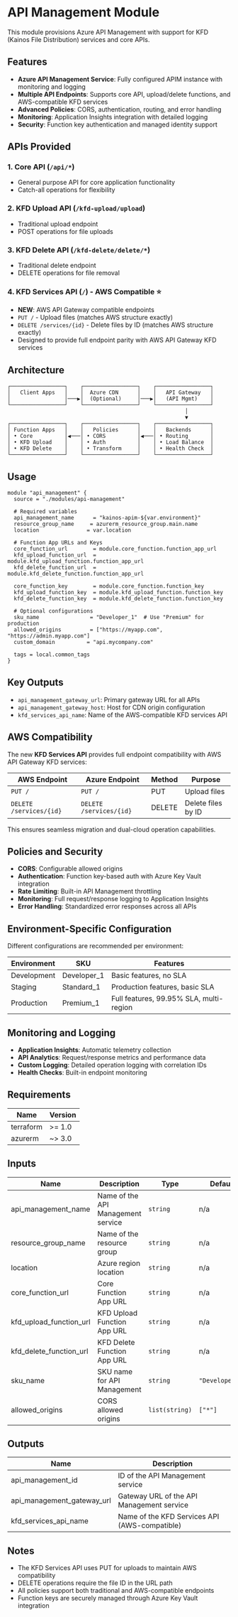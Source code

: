 # API Management Module

This module provisions Azure API Management with support for KFD (Kainos File Distribution) services and core APIs.

## Features

- **Azure API Management Service**: Fully configured APIM instance with monitoring and logging
- **Multiple API Endpoints**: Supports core API, upload/delete functions, and AWS-compatible KFD services
- **Advanced Policies**: CORS, authentication, routing, and error handling
- **Monitoring**: Application Insights integration with detailed logging
- **Security**: Function key authentication and managed identity support

## APIs Provided

### 1. Core API (`/api/*`)
- General purpose API for core application functionality
- Catch-all operations for flexibility

### 2. KFD Upload API (`/kfd-upload/upload`)
- Traditional upload endpoint
- POST operations for file uploads

### 3. KFD Delete API (`/kfd-delete/delete/*`)
- Traditional delete endpoint
- DELETE operations for file removal

### 4. **KFD Services API (`/`) - AWS Compatible** ⭐
- **NEW**: AWS API Gateway compatible endpoints
- `PUT /` - Upload files (matches AWS structure exactly)
- `DELETE /services/{id}` - Delete files by ID (matches AWS structure exactly)
- Designed to provide full endpoint parity with AWS API Gateway KFD services

## Architecture

```
┌─────────────────┐    ┌─────────────────┐    ┌─────────────────┐
│   Client Apps   │    │  Azure CDN      │    │   API Gateway   │
│                 │───▶│  (Optional)     │───▶│   (API Mgmt)    │
└─────────────────┘    └─────────────────┘    └─────────────────┘
                                                        │
                                                        ▼
┌─────────────────┐    ┌─────────────────┐    ┌─────────────────┐
│ Function Apps   │    │   Policies      │    │   Backends      │
│ • Core          │◀───│ • CORS          │◀───│ • Routing       │
│ • KFD Upload    │    │ • Auth          │    │ • Load Balance  │
│ • KFD Delete    │    │ • Transform     │    │ • Health Check  │
└─────────────────┘    └─────────────────┘    └─────────────────┘
```

## Usage

```hcl
module "api_management" {
  source = "./modules/api-management"

  # Required variables
  api_management_name      = "kainos-apim-${var.environment}"
  resource_group_name     = azurerm_resource_group.main.name
  location               = var.location

  # Function App URLs and Keys
  core_function_url        = module.core_function.function_app_url
  kfd_upload_function_url  = module.kfd_upload_function.function_app_url
  kfd_delete_function_url  = module.kfd_delete_function.function_app_url

  core_function_key        = module.core_function.function_key
  kfd_upload_function_key  = module.kfd_upload_function.function_key
  kfd_delete_function_key  = module.kfd_delete_function.function_key

  # Optional configurations
  sku_name                = "Developer_1"  # Use "Premium" for production
  allowed_origins         = ["https://myapp.com", "https://admin.myapp.com"]
  custom_domain          = "api.mycompany.com"

  tags = local.common_tags
}
```

## Key Outputs

- `api_management_gateway_url`: Primary gateway URL for all APIs
- `api_management_gateway_host`: Host for CDN origin configuration
- `kfd_services_api_name`: Name of the AWS-compatible KFD services API

## AWS Compatibility

The new **KFD Services API** provides full endpoint compatibility with AWS API Gateway KFD services:

| AWS Endpoint | Azure Endpoint | Method | Purpose |
|--------------|----------------|--------|---------|
| `PUT /` | `PUT /` | PUT | Upload files |
| `DELETE /services/{id}` | `DELETE /services/{id}` | DELETE | Delete files by ID |

This ensures seamless migration and dual-cloud operation capabilities.

## Policies and Security

- **CORS**: Configurable allowed origins
- **Authentication**: Function key-based auth with Azure Key Vault integration
- **Rate Limiting**: Built-in API Management throttling
- **Monitoring**: Full request/response logging to Application Insights
- **Error Handling**: Standardized error responses across all APIs

## Environment-Specific Configuration

Different configurations are recommended per environment:

| Environment | SKU | Features |
|-------------|-----|----------|
| Development | Developer_1 | Basic features, no SLA |
| Staging | Standard_1 | Production features, basic SLA |
| Production | Premium_1 | Full features, 99.95% SLA, multi-region |

## Monitoring and Logging

- **Application Insights**: Automatic telemetry collection
- **API Analytics**: Request/response metrics and performance data
- **Custom Logging**: Detailed operation logging with correlation IDs
- **Health Checks**: Built-in endpoint monitoring

## Requirements

| Name | Version |
|------|---------|
| terraform | >= 1.0 |
| azurerm | ~> 3.0 |

## Inputs

| Name | Description | Type | Default | Required |
|------|-------------|------|---------|:--------:|
| api_management_name | Name of the API Management service | `string` | n/a | yes |
| resource_group_name | Name of the resource group | `string` | n/a | yes |
| location | Azure region location | `string` | n/a | yes |
| core_function_url | Core Function App URL | `string` | n/a | yes |
| kfd_upload_function_url | KFD Upload Function App URL | `string` | n/a | yes |
| kfd_delete_function_url | KFD Delete Function App URL | `string` | n/a | yes |
| sku_name | SKU name for API Management | `string` | `"Developer_1"` | no |
| allowed_origins | CORS allowed origins | `list(string)` | `["*"]` | no |

## Outputs

| Name | Description |
|------|-------------|
| api_management_id | ID of the API Management service |
| api_management_gateway_url | Gateway URL of the API Management service |
| kfd_services_api_name | Name of the KFD Services API (AWS-compatible) |

## Notes

- The KFD Services API uses PUT for uploads to maintain AWS compatibility
- DELETE operations require the file ID in the URL path
- All policies support both traditional and AWS-compatible endpoints
- Function keys are securely managed through Azure Key Vault integration
